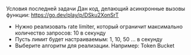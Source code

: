 Условия последней задачи
Дан код, делающий асинхронные вызовы функции: https://go.dev/play/p/DSku2XonSrT

- Нужно реализовать rate limiter, который ограничит максимально количество запросов: 10 в секунду
- Пусть лимит будет настраиваемым: 1, 10, 50 ... в секунду
- Выберите алгоритм для реализации. Например: Token Bucket

